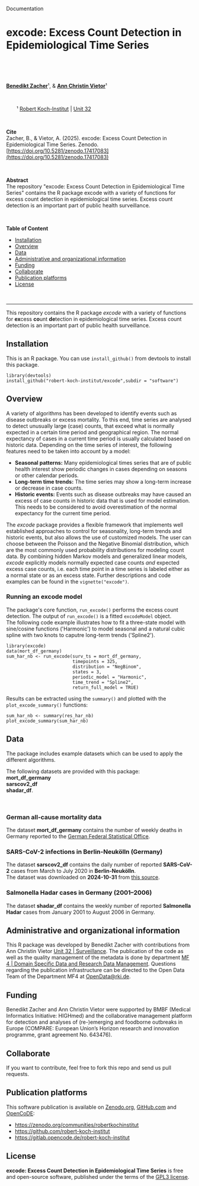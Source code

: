 
<!-- HEADER_START: {"lang": "en"} -->


Documentation  
# excode: Excess Count Detection in Epidemiological Time Series

<br> 
<br> 
<br> 

[**Benedikt Zacher**](https://orcid.org/0000-0002-6107-6389)&sup1;, & [**Ann Christin Vietor**](https://orcid.org/0009-0008-5392-1774)&sup1;

<br> 



&emsp;&emsp;&sup1; [Robert Koch-Institut](https://www.rki.de/) | [Unit 32](https://www.rki.de/fg32-en)

<br> 

**Cite**  
Zacher, B., & Vietor, A. (2025). excode: Excess Count Detection in Epidemiological Time Series. Zenodo. [https://doi.org/10.5281/zenodo.17417083](https://doi.org/10.5281/zenodo.17417083)


<br>

**Abstract**    
The repository "excode: Excess Count Detection in Epidemiological Time Series" contains the R package excode with a variety of functions for excess count detection in epidemiological time series. Excess count detection is an important part of public health surveillance.

<br>

**Table of Content**
<!-- TOC_START: {"heading_depth": 2} -->
  - [Installation](#installation)
  - [Overview](#overview)
  - [Data](#data)
  - [Administrative and organizational information](#administrative-and-organizational-information)
  - [Funding](#funding)
  - [Collaborate](#collaborate)
  - [Publication platforms](#publication-platforms)
  - [License](#license)
<!-- TOC_END -->

<br>
<!-- HEADER_END -->

------------------------------------------------------------------------

This repository contains the R package *excode* with a variety of
functions for **ex**cess **co**unt **de**tection in epidemiological time
series. Excess count detection is an important part of public health
surveillance.

## Installation

This is an R package. You can use `install_github()` from devtools to
install this package.

``` commandline
library(devtools)
install_github("robert-koch-institut/excode",subdir = "software")
```

## Overview

A variety of algorithms has been developed to identify events such as
disease outbreaks or excess mortality. To this end, time series are
analysed to detect unusually large (case) counts, that exceed what is
normally expected in a certain time period and geographical region. The
normal expectancy of cases in a current time period is usually
calculated based on historic data. Depending on the time series of
interest, the following features need to be taken into account by a
model:

-   **Seasonal patterns:** Many epidemiological times series that are of
    public health interest show periodic changes in cases depending on
    seasons or other calendar periods.
-   **Long-term time trends:** The time series may show a long-term
    increase or decrease in case counts.
-   **Historic events:** Events such as disease outbreaks may have
    caused an excess of case counts in historic data that is used for
    model estimation. This needs to be considered to avoid
    overestimation of the normal expectancy for the current time period.

The *excode* package provides a flexible framework that implements well
established approaches to control for seasonality, long-term trends and
historic events, but also allows the use of customized models. The user
can choose between the Poisson and the Negative Binomial distribution,
which are the most commonly used probability distributions for modeling
count data. By combining hidden Markov models and generalized linear
models, *excode* explicitly models normally expected case counts *and*
expected excess case counts, i.e. each time point in a time series is
labeled either as a normal state or as an excess state. Further descriptions 
and code examples can be found in the `vignette("excode")`.

### Running an excode model

The package's core function, `run_excode()` performs the excess count
detection. The output of `run_excode()` is a fitted `excodeModel`
object.\
The following code example illustrates how to fit a three-state model with
sine/cosine functions ('Harmonic') to model seasonal and a natural cubic 
spline with two knots to caputre long-term trends ('Spline2').

``` commandline
library(excode)
data(mort_df_germany)
sum_har_nb <- run_excode(surv_ts = mort_df_germany,
                         timepoints = 325,
                         distribution = "NegBinom",
                         states = 3,
                         periodic_model = "Harmonic",
                         time_trend = "Spline2",
                         return_full_model = TRUE) 
```

Results can be extracted using the `summary()` and plotted with the 
`plot_excode_summary()` functions:

``` commandline
sum_har_nb <- summary(res_har_nb)
plot_excode_summary(sum_har_nb)
```

## Data

The package includes example datasets which can be used to apply the
different algorithms.

The following datasets are provided with this package:<br>
**mort_df_germany**<br> **sarscov2_df**<br> **shadar_df**.

<br>

### German all-cause mortality data

The dataset **mort_df_germany** contains the number of weekly deaths in
Germany reported to the [German Federal Statistical
Office](https://www.destatis.de/DE/Themen/Gesellschaft-Umwelt/Bevoelkerung/Sterbefaelle-Lebenserwartung/sterbefallzahlen.html).

### SARS-CoV-2 infections in Berlin-Neukölln (Germany)

The dataset **sarscov2_df** contains the daily number of reported
**SARS-CoV-2** cases from March to July 2020 in **Berlin-Neukölln**.\
The dataset was downloaded on **2024-10-31** from [this
source](https://robert-koch-institut.github.io/SARS-CoV-2-Infektionen_in_Deutschland/).

### Salmonella Hadar cases in Germany (2001–2006)

The dataset **shadar_df** contains the weekly number of reported
**Salmonella Hadar** cases from January 2001 to August 2006 in Germany.

## Administrative and organizational information

This R package was developed by Benedikt Zacher with contributions from
Ann Christin Vietor [Unit 32 \|
Surveillance](https://www.rki.de/fg32-en).
The publication of the code as well as the quality management of the
metadata is done by department [MF 4 \| Domain Specific Data and
Research Data
Management](https://www.rki.de/mf4-en).
Questions regarding the publication infrastructure
can be directed to the Open Data Team of the Department MF4 at
[OpenData\@rki.de](mailto:OpenData@rki.de).

## Funding

Benedikt Zacher and Ann Christin Vietor were supported by BMBF (Medical
Informatics Initiative: HIGHmed) and the collaborative management
platform for detection and analyses of (re-)emerging and foodborne
outbreaks in Europe (COMPARE: European Union’s Horizon research and
innovation programme, grant agreement No. 643476).

## Collaborate

If you want to contribute, feel free to fork this repo and send us pull
requests.



<!-- FOOTER_START: {"lang": "en"} -->

## Publication platforms

This software publication is available on [Zenodo.org](http://Zenodo.org/), [GitHub.com](http://GitHub.com/) and [OpenCoDE](https://gitlab.opencode.de):  

- https://zenodo.org/communities/robertkochinstitut  
- https://github.com/robert-koch-institut  
- https://gitlab.opencode.de/robert-koch-institut


## License

**excode: Excess Count Detection in Epidemiological Time Series** is free and open-source software, published under the terms of the [GPL3 license](https://www.gnu.org/licenses/gpl-3.0.html).
<!-- FOOTER_END -->